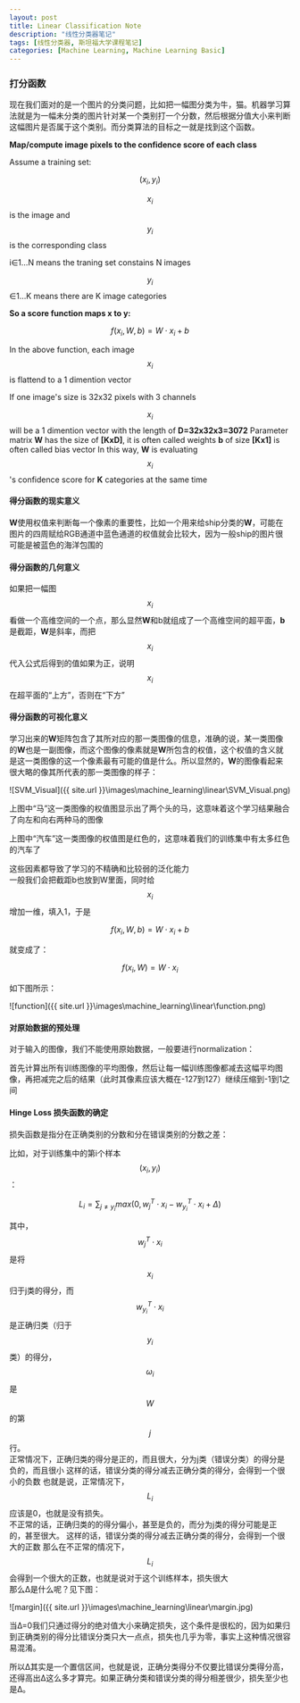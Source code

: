 ```yaml
---
layout: post
title: Linear Classification Note
description: "线性分类器笔记"
tags: [线性分类器, 斯坦福大学课程笔记]
categories: [Machine Learning, Machine Learning Basic]
---
```


### 打分函数

现在我们面对的是一个图片的分类问题，比如把一幅图分类为牛，猫。机器学习算法就是为一幅未分类的图片针对某一个类别打一个分数，然后根据分值大小来判断这幅图片是否属于这个类别。而分类算法的目标之一就是找到这个函数。

**Map/compute image pixels to the confidence score of each class**

Assume a training set:

$$(x_i,y_i)$$

$$x_i$$  is the image and $$y_i$$  is the corresponding class

i∈1…N means the traning set constains N images

$$y_i$$∈1…K means there are K image categories

**So a score function maps x to y:**

$$f(x_i,W,b)=W\cdot x_i+b$$

In the above function, each image $$x_i$$  is flattend to a 1 dimention vector

If one image's size is 32x32 pixels with 3 channels

$$x_i$$  will be a 1 dimention vector with the length of **D=32x32x3=3072**
Parameter matrix **W** has the size of **[KxD]**, it is often called weights
**b** of  size **[Kx1]** is often called bias vector
In this way, **W** is evaluating $$x_i$$'s confidence score for **K** categories at the same time


<!-- more -->

#### 得分函数的现实意义

**W**使用权值来判断每一个像素的重要性，比如一个用来给ship分类的**W**，可能在图片的四周赋给RGB通道中蓝色通道的权值就会比较大，因为一般ship的图片很可能是被蓝色的海洋包围的

#### 得分函数的几何意义

如果把一幅图$$x_i$$ 看做一个高维空间的一个点，那么显然**W**和b就组成了一个高维空间的超平面，**b**是截距，**W**是斜率，而把$$x_i$$ 代入公式后得到的值如果为正，说明$$x_i$$ 在超平面的“上方”，否则在“下方”

#### 得分函数的可视化意义

学习出来的**W**矩阵包含了其所对应的那一类图像的信息，准确的说，某一类图像的**W**也是一副图像，而这个图像的像素就是**W**所包含的权值，这个权值的含义就是这一类图像的这一个像素最有可能的值是什么。所以显然的，**W**的图像看起来很大略的像其所代表的那一类图像的样子：

![SVM_Visual]({{ site.url }}\images\machine_learning\linear\SVM_Visual.png)

上图中“马”这一类图像的权值图显示出了两个头的马，这意味着这个学习结果融合了向左和向右两种马的图像

上图中“汽车”这一类图像的权值图是红色的，这意味着我们的训练集中有太多红色的汽车了

这些因素都导致了学习的不精确和比较弱的泛化能力
​	
一般我们会把截距b也放到W里面，同时给$$x_i$$ 增加一维，填入1，于是

$$f(x_i,W,b)=W\cdot x_i+b$$

就变成了：

$$f(x_i,W)=W\cdot x_i$$

如下图所示：

![function]({{ site.url }}\images\machine_learning\linear\function.png)

#### 对原始数据的预处理

对于输入的图像，我们不能使用原始数据，一般要进行normalization：

首先计算出所有训练图像的平均图像，然后让每一幅训练图像都减去这幅平均图像，再把减完之后的结果（此时其像素应该大概在-127到127）继续压缩到-1到1之间


#### Hinge Loss 损失函数的确定

损失函数是指分在正确类别的分数和分在错误类别的分数之差：

比如，对于训练集中的第i个样本$$(x_i,y_i)$$：

$$L_i= \sum_{j≠y_i}max(0,w_j^T\cdot x_i−w_{y_i}^T\cdot x_i+Δ)$$

其中，$$w_j^T\cdot x_i$$是将$$x_i$$归于j类的得分，而$$w_{y_i}^T\cdot x_i$$ 是正确归类（归于$$y_i$$类）的得分，$$\omega_i$$ 是$$W$$的第$$j$$行。
​	
正常情况下，正确归类的得分是正的，而且很大，分为j类（错误分类）的得分是负的，而且很小
这样的话，错误分类的得分减去正确分类的得分，会得到一个很小的负数
也就是说，正常情况下，$$L_i$$ 应该是0，也就是没有损失。
​	
不正常的话，正确归类的的得分偏小，甚至是负的，而分为j类的得分可能是正的，甚至很大。
这样的话，错误分类的得分减去正确分类的得分，会得到一个很大的正数
那么在不正常的情况下，$$L_i$$会得到一个很大的正数，也就是说对于这个训练样本，损失很大
​	
那么Δ是什么呢？见下图：

 ![margin]({{ site.url }}\images\machine_learning\linear\margin.jpg)

当Δ=0我们只通过得分的绝对值大小来确定损失，这个条件是很松的，因为如果归到正确类别的得分比错误分类只大一点点，损失也几乎为零，事实上这种情况很容易混淆。

所以Δ其实是一个置信区间，也就是说，正确分类得分不仅要比错误分类得分高，还得高出Δ这么多才算完。如果正确分类和错误分类的得分相差很少，损失至少也是Δ。
